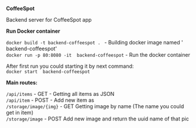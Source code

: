 **CoffeeSpot**

Backend server for CoffeeSpot app

**Run Docker container**

`docker build -t backend-coffeespot . ` - Building docker image named ' backend-coffeespot'  
`docker run -p 80:8080 -it  backend-coffeespot` - Run the docker container  

After first run you could starting it by next command:  
`docker start  backend-coffeespot`

**Main routes:**  

`/api/items` - GET - Getting all items as JSON  
`/api/item` - POST - Add new item as  
`/storage/image/{img}` - GET Getting image by name (The name you could get in item)  
`/storage/image` - POST Add new image and return the uuid name of that pic